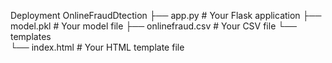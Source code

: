 Deployment
OnlineFraudDtection
 ├── app.py             # Your Flask application
    ├── model.pkl          # Your model file
    ├── onlinefraud.csv    # Your CSV file
    └── templates\
        └── index.html     # Your HTML template file



    
